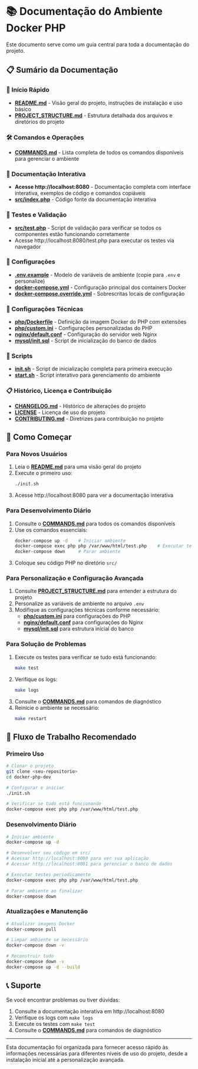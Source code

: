 # 📚 Documentação do Ambiente Docker PHP

Este documento serve como um guia central para toda a documentação do projeto.

## 📋 Sumário da Documentação

### 🚀 Início Rápido
- **[README.md](README.md)** - Visão geral do projeto, instruções de instalação e uso básico
- **[PROJECT_STRUCTURE.md](PROJECT_STRUCTURE.md)** - Estrutura detalhada dos arquivos e diretórios do projeto

### 🛠️ Comandos e Operações
- **[COMMANDS.md](COMMANDS.md)** - Lista completa de todos os comandos disponíveis para gerenciar o ambiente

### 📖 Documentação Interativa
- **Acesse http://localhost:8080** - Documentação completa com interface interativa, exemplos de código e comandos copiáveis
- **[src/index.php](src/index.php)** - Código fonte da documentação interativa

### 🧪 Testes e Validação
- **[src/test.php](src/test.php)** - Script de validação para verificar se todos os componentes estão funcionando corretamente
- Acesse http://localhost:8080/test.php para executar os testes via navegador

### 📝 Configurações
- **[.env.example](.env.example)** - Modelo de variáveis de ambiente (copie para `.env` e personalize)
- **[docker-compose.yml](docker-compose.yml)** - Configuração principal dos containers Docker
- **[docker-compose.override.yml](docker-compose.override.yml)** - Sobrescritas locais de configuração

### 🔧 Configurações Técnicas
- **[php/Dockerfile](php/Dockerfile)** - Definição da imagem Docker do PHP com extensões
- **[php/custom.ini](php/custom.ini)** - Configurações personalizadas do PHP
- **[nginx/default.conf](nginx/default.conf)** - Configuração do servidor web Nginx
- **[mysql/init.sql](mysql/init.sql)** - Script de inicialização do banco de dados

### 📜 Scripts
- **[init.sh](init.sh)** - Script de inicialização completa para primeira execução
- **[start.sh](start.sh)** - Script interativo para gerenciamento do ambiente

### 📋 Histórico, Licença e Contribuição
- **[CHANGELOG.md](CHANGELOG.md)** - Histórico de alterações do projeto
- **[LICENSE](LICENSE)** - Licença de uso do projeto
- **[CONTRIBUTING.md](CONTRIBUTING.md)** - Diretrizes para contribuição no projeto

## 🎯 Como Começar

### Para Novos Usuários

1. Leia o **[README.md](README.md)** para uma visão geral do projeto
2. Execute o primeiro uso:
   ```bash
   ./init.sh
   ```
3. Acesse http://localhost:8080 para ver a documentação interativa

### Para Desenvolvimento Diário

1. Consulte o **[COMMANDS.md](COMMANDS.md)** para todos os comandos disponíveis
2. Use os comandos essenciais:
   ```bash
   docker-compose up -d    # Iniciar ambiente
   docker-compose exec php php /var/www/html/test.php    # Executar testes
   docker-compose down     # Parar ambiente
   ```
3. Coloque seu código PHP no diretório `src/`

### Para Personalização e Configuração Avançada

1. Consulte **[PROJECT_STRUCTURE.md](PROJECT_STRUCTURE.md)** para entender a estrutura do projeto
2. Personalize as variáveis de ambiente no arquivo `.env`
3. Modifique as configurações técnicas conforme necessário:
   - **[php/custom.ini](php/custom.ini)** para configurações do PHP
   - **[nginx/default.conf](nginx/default.conf)** para configurações do Nginx
   - **[mysql/init.sql](mysql/init.sql)** para estrutura inicial do banco

### Para Solução de Problemas

1. Execute os testes para verificar se tudo está funcionando:
   ```bash
   make test
   ```
2. Verifique os logs:
   ```bash
   make logs
   ```
3. Consulte o **[COMMANDS.md](COMMANDS.md)** para comandos de diagnóstico
4. Reinicie o ambiente se necessário:
   ```bash
   make restart
   ```

## 🔄 Fluxo de Trabalho Recomendado

### Primeiro Uso
```bash
# Clonar o projeto
git clone <seu-repositorio>
cd docker-php-dev

# Configurar e iniciar
./init.sh

# Verificar se tudo está funcionando
docker-compose exec php php /var/www/html/test.php
```

### Desenvolvimento Diário
```bash
# Iniciar ambiente
docker-compose up -d

# Desenvolver seu código em src/
# Acessar http://localhost:8080 para ver sua aplicação
# Acessar http://localhost:8081 para gerenciar o banco de dados

# Executar testes periodicamente
docker-compose exec php php /var/www/html/test.php

# Parar ambiente ao finalizar
docker-compose down
```

### Atualizações e Manutenção
```bash
# Atualizar imagens Docker
docker-compose pull

# Limpar ambiente se necessário
docker-compose down -v

# Reconstruir tudo
docker-compose down -v
docker-compose up -d --build
```

## 📞 Suporte

Se você encontrar problemas ou tiver dúvidas:

1. Consulte a documentação interativa em http://localhost:8080
2. Verifique os logs com `make logs`
3. Execute os testes com `make test`
4. Consulte o **[COMMANDS.md](COMMANDS.md)** para comandos de diagnóstico

---

Esta documentação foi organizada para fornecer acesso rápido às informações necessárias para diferentes níveis de uso do projeto, desde a instalação inicial até a personalização avançada.
